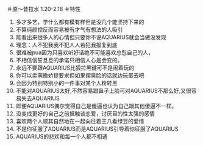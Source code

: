 ＃原〜昔拉水
1.20-2.18
＃特性
1.	多才多艺，学什么都有模有样但是没几个能坚持下来的
2.	不算纯颜控反而容易被有才气有想法的人吸引
3.	能看出来很多人的心情但只要你不说AQUARIUS就会当做没发现
4.	理念：人不犯我我不犯人人若犯我报复到底
5.	很难被pua因为只喜欢听好话绝不可能喜欢总怼自己的人，
6.	不相信信誓旦旦的承诺只相信人心是会变的。
7.	永远不要跟AQUARIUS比狠拉黑键可不是闹着玩的
8.	你可以卖萌撒娇提要求但如果摆臭脸的话就边玩蛋去吧
9.	会因为特别特别小的一件事对某个人粉转黑
10.	不能对AQUARIUS太好,不然容易蹬鼻子上脸可对AQUARIUS不那么好,又很容易失去AQUARIUS
11.	即便AQUARIUS偶尔觉得自己是傻逼也认为自己跟其他傻逼不一样。
12.	没变成更好的自己之前抵触谈恋爱，讨厌目的性太强的感情
13.	喜欢两个人顺其自然地在一起向往着王八看绿豆的爱情
14.	不是你征服了AQUARIUS而是AQUARIUS引导着你征服了AQUARIUS
15.	AQUARIUS的悲欢和每一个人都不相通
